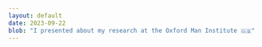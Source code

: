 ```yaml
---
layout: default
date: 2023-09-22
blob: "I presented about my research at the Oxford Man Institute 🇬🇧"
---
```


